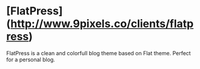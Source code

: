 # [FlatPress] (http://www.9pixels.co/clients/flatpress)

FlatPress is a clean and colorfull blog theme based on Flat theme. Perfect for a personal blog.